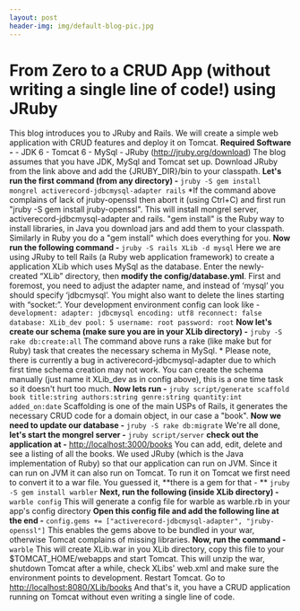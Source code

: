 ```yaml
---
layout: post
header-img: img/default-blog-pic.jpg
---
```


# From Zero to a CRUD App (without writing a single line of code!) using JRuby

This blog introduces you to JRuby and Rails. We will create a simple web application with CRUD features and deploy it on Tomcat. **Required Software -** \- JDK 6 \- Tomcat 6 \- MySql \- JRuby (<http://jruby.org/download>)  The blog assumes that you have JDK, MySql and Tomcat set up. Download JRuby from the link above and add the {JRUBY_DIR}/bin to your classpath. **Let's run the first command (from any directory) -** `jruby -S gem install mongrel activerecord-jdbcmysql-adapter rails` *If the command above complains of lack of jruby-openssl then abort it (using Ctrl+C) and first run "jruby -S gem install jruby-openssl". This will install mongrel server, activerecord-jdbcmysql-adapter and rails. "gem install" is the Ruby way to install libraries, in Java you download jars and add them to your classpath. Similarly in Ruby you do a "gem install" which does everything for you. **Now run the following command -** `jruby -S rails XLib -d mysql` Here we are using JRuby to tell Rails (a Ruby web application framework) to create a application XLib which uses MySql as the database. Enter the newly-created “XLib” directory, then **modify the config/database.yml**. First and foremost, you need to adjust the adapter name, and instead of ‘mysql’ you should specify ‘jdbcmysql’. You might also want to delete the lines starting with “socket:”. Your development environment config can look like - ` development: adapter: jdbcmysql encoding: utf8 reconnect: false database: XLib_dev pool: 5 username: root password: root ` **Now let's create our schema (make sure you are in your XLib directory) -** `jruby -S rake db:create:all` The command above runs a rake (like make but for Ruby) task that creates the necessary schema in MySql. * Please note, there is currently a bug in activerecord-jdbcmysql-adapter due to which first time schema creation may not work. You can create the schema manually (just name it XLib_dev as in config above), this is a one time task so it doesn't hurt too much. **Now lets run -** `jruby script/generate scaffold book title:string authors:string genre:string quantity:int added_on:date` Scaffolding is one of the main USPs of Rails, it generates the necessary CRUD code for a domain object, in our case a "book". **Now we need to update our database -** `jruby -S rake db:migrate` We're all done, **let's start the mongrel server -** `jruby script/server` **check out the application at -** <http://localhost:3000/books> You can add, edit, delete and see a listing of all the books. We used JRuby (which is the Java implementation of Ruby) so that our application can run on JVM. Since it can run on JVM it can also run on Tomcat. To run it on Tomcat we first need to convert it to a war file. You guessed it, **there is a gem for that - ** `jruby -S gem install warbler` **Next, run the following (inside XLib directory) -** `warble config` This will generate a config file for warble as warble.rb in your app's config directory **Open this config file and add the following line at the end -** `config.gems += ["activerecord-jdbcmysql-adapter", "jruby-openssl"]` This enables the gems above to be bundled in your war, otherwise Tomcat complains of missing libraries. **Now, run the command -** `warble` This will create XLib.war in you XLib directory, copy this file to your $TOMCAT_HOME/webapps and start Tomcat. This will unzip the war, shutdown Tomcat after a while, check XLibs' web.xml and make sure the environment points to development. Restart Tomcat. Go to <http://localhost:8080/XLib/books> And that's it, you have a CRUD application running on Tomcat without even writing a single line of code.
